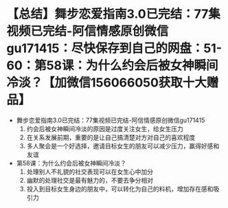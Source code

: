 # 【总结】舞步恋爱指南3.0已完结：77集视频已完结-阿信情感原创微信gu171415：尽快保存到自己的网盘：51-60：第58课：为什么约会后被女神瞬间冷淡？【加微信156066050获取十大赠品】

-   舞步恋爱指南3.0已完结：77集视频已完结-阿信情感原创微信gu171415
    1.  约会后被女神瞬间冷淡的原因是过度关注女生，给女生压力
    2.  在关系发展前期，重要的是让自己搞清楚对方对自己的喜欢程度
    3.  多人聚会是一个好选择，邀请目标女生的朋友可以减少压力，赢得好感和友谊
-   第58课：为什么约会后被女神瞬间冷淡？
    1.  处理别人不礼貌的社交表现可以在女生心中加分
    2.  幽默的处理社交是最有魅力的，不要去争分相对
    3.  投入到目标女生身边的朋友中，可以转化为自己的料机，增加存在感和吸引力